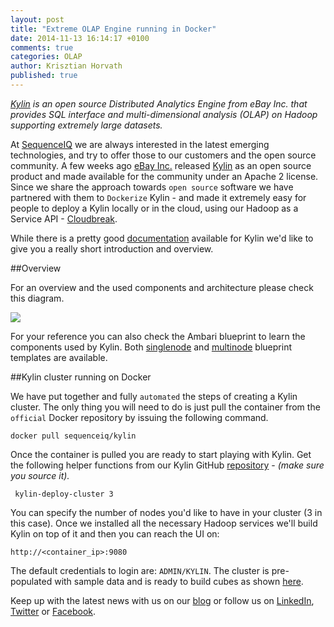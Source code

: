 ```yaml
---
layout: post
title: "Extreme OLAP Engine running in Docker"
date: 2014-11-13 16:14:17 +0100
comments: true
categories: OLAP
author: Krisztian Horvath
published: true
---
```


_[Kylin](https://github.com/KylinOLAP/Kylin) is an open source Distributed Analytics Engine from eBay Inc. that provides SQL interface and multi-dimensional analysis (OLAP) on Hadoop supporting extremely large datasets._

At [SequenceIQ](http://sequenceiq.com/) we are always interested in the latest emerging technologies, and try to offer those to our customers and the open source community. A few weeks ago [eBay Inc.](http://www.ebayinc.com/) released [Kylin](https://github.com/KylinOLAP/Kylin) as an open source product and made available for the community under an Apache 2 license. Since we share the approach towards `open source` software we have partnered with them to `Dockerize` Kylin - and made it extremely easy for people to deploy a Kylin locally or in the cloud, using our Hadoop as a Service API - [Cloudbreak](http://sequenceiq.com/cloudbreak/).


While there is a pretty good [documentation](http://www.kylin.io/document.html) available for Kylin we'd like to give you a really short introduction and overview.

<!--more-->

##Overview

For an overview and the used components and architecture please check this diagram.

![](https://raw.githubusercontent.com/sequenceiq/docker-kylin/master/img/kylin_diagram.png)

For your reference you can also check the Ambari blueprint to learn the components used by Kylin. Both [singlenode](https://raw.githubusercontent.com/sequenceiq/docker-kylin/master/kylin-singlenode.json) and [multinode](https://raw.githubusercontent.com/sequenceiq/docker-kylin/master/kylin-multinode.json) blueprint templates are available.

##Kylin cluster running on Docker

We have put together and fully `automated` the steps of creating a Kylin cluster. The only thing you will need to do is just pull the container from the `official` Docker repository by issuing the following command.

```
docker pull sequenceiq/kylin
```

Once the container is pulled you are ready to start playing with Kylin. Get the following helper functions from our Kylin GitHub [repository](https://github.com/sequenceiq/docker-kylin/blob/master/ambari-functions) - _(make sure you source it)._

```
 kylin-deploy-cluster 3
```

You can specify the number of nodes you'd like to have in your cluster (3 in this case). Once we installed all the necessary Hadoop
services we'll build Kylin on top of it and then you can reach the UI on:
```
http://<container_ip>:9080
```
The default credentials to login are: `ADMIN/KYLIN`. The cluster is pre-populated with sample data and is ready to build cubes as shown [here](https://github.com/KylinOLAP/Kylin/wiki/Kylin-Cube-Creation-Tutorial).

Keep up with the latest news with us on our [blog](http://blog.sequenceiq.com/) or follow us
on [LinkedIn](https://www.linkedin.com/company/sequenceiq/), [Twitter](https://twitter.com/sequenceiq) or [Facebook](https://www.facebook).

